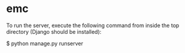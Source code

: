 # emc

To run the server, execute the following command from inside the top directory (Django should be installed):

$ python manage.py runserver

